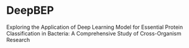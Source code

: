 # DeepBEP
Exploring the Application of  Deep Learning Model for Essential Protein Classification in Bacteria: A Comprehensive Study of  Cross-Organism Research
